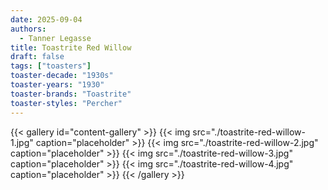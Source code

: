 ```yaml
---
date: 2025-09-04
authors:
  - Tanner Legasse
title: Toastrite Red Willow
draft: false
tags: ["toasters"]
toaster-decade: "1930s"
toaster-years: "1930"
toaster-brands: "Toastrite"
toaster-styles: "Percher"
---
```

{{< gallery id="content-gallery" >}}
  {{< img src="./toastrite-red-willow-1.jpg" caption="placeholder" >}}
  {{< img src="./toastrite-red-willow-2.jpg" caption="placeholder" >}}
  {{< img src="./toastrite-red-willow-3.jpg" caption="placeholder" >}}
  {{< img src="./toastrite-red-willow-4.jpg" caption="placeholder" >}}
{{< /gallery >}}
